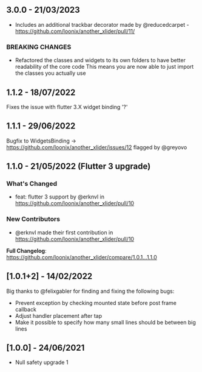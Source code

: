 ## 3.0.0 - 21/03/2023
* Includes an additional trackbar decorator made by @reducedcarpet - https://github.com/loonix/another_xlider/pull/11/

### BREAKING CHANGES
* Refactored the classes and widgets to its own folders to have better readability of the core code
This means you are now able to just import the classes you actually use
## 1.1.2 - 18/07/2022
Fixes the issue with flutter 3.X widget binding '?'
## 1.1.1 - 29/06/2022
Bugfix to WidgetsBinding -> https://github.com/loonix/another_xlider/issues/12 flagged by @greyovo
## 1.1.0 - 21/05/2022 (Flutter 3 upgrade)

### What's Changed
* feat: flutter 3 support by @erknvl in https://github.com/loonix/another_xlider/pull/10

### New Contributors
* @erknvl made their first contribution in https://github.com/loonix/another_xlider/pull/10

**Full Changelog**: https://github.com/loonix/another_xlider/compare/1.0.1...1.1.0

## [1.0.1+2] - 14/02/2022

Big thanks to @felixgabler for finding and fixing the following bugs:

* Prevent exception by checking mounted state before post frame callback
* Adjust handler placement after tap
* Make it possible to specify how many small lines should be between big lines

## [1.0.0] - 24/06/2021

* Null safety upgrade
  1
